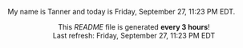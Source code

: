 My name is Tanner and today is Friday, September 27, 11:23 PM EDT.

<p align="center">This <i>README</i> file is generated <b>every 3 hours</b>!</br>Last refresh: Friday, September 27, 11:23 PM EDT<br /></p>
